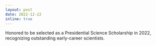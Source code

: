 ```yaml
---
layout: post
date: 2022-12-22
inline: true
---
```


Honored to be selected as a Presidential Science Scholarship in 2022, recognizing outstanding early-career scientists.

